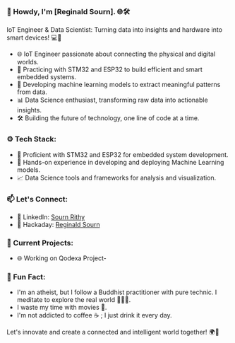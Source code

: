### 👋 Howdy, I'm [Reginald Sourn]. 🌐🛠️

IoT Engineer & Data Scientist: Turning data into insights and hardware into smart devices! 💻🔧

- 🌐 IoT Engineer passionate about connecting the physical and digital worlds.
- 🚀 Practicing with STM32 and ESP32 to build efficient and smart embedded systems.
- 🤖 Developing machine learning models to extract meaningful patterns from data.
- 📊 Data Science enthusiast, transforming raw data into actionable insights.
- 🛠️ Building the future of technology, one line of code at a time.

### ⚙️ Tech Stack:

- 💾 Proficient with STM32 and ESP32 for embedded system development.
- 🧠 Hands-on experience in developing and deploying Machine Learning models.
- 📈 Data Science tools and frameworks for analysis and visualization.

### 📫 Let's Connect:

- 💼 LinkedIn: [Sourn Rithy](https://www.linkedin.com/in/sourn-rithy-013172a8/)
- 🤖 Hackaday: [Reginald Sourn](https://hackaday.io/alphaciel)

### 🚀 Current Projects:

- 🌐 Working on Qodexa Project-

### 🌟 Fun Fact:
- I'm an atheist, but I follow a Buddhist practitioner​​ with pure technic. I meditate to explore the real world 🧘🏻‍♂️.
- I waste my time with movies 🎥.
- I'm not addicted to coffee ☕ ; I just drink it every day.

Let's innovate and create a connected and intelligent world together! 🌍🚀
